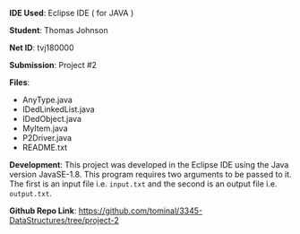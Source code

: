 **IDE Used**: Eclipse IDE ( for JAVA )

**Student**: Thomas Johnson

**Net ID**: tvj180000

**Submission**: Project #2

**Files**:

 - AnyType.java
 - IDedLinkedList.java
 - IDedObject.java
 - MyItem.java
 - P2Driver.java
 - README.txt

**Development**: This project was developed in the Eclipse IDE using the Java version JavaSE-1.8.
This program requires two arguments to be passed to it. The first is an input file i.e. ```input.txt``` and the second
is an output file i.e. ```output.txt```.

**Github Repo Link**: https://github.com/tominal/3345-DataStructures/tree/project-2